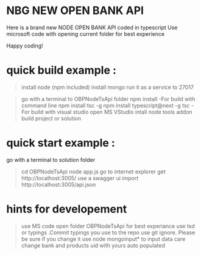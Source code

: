 # NBG NEW OPEN BANK API 
Here is a brand new NODE OPEN BANK API coded in typescript
Use microsoft code with opening current folder for best experience

Happy coding!

 
# quick build example :
>install node (npm included)
>install mongo run it as a service to 27017

>go with a terminal to OBPNodeTsApi folder 
>npm install
-For build with command line
 >npm install tsc -g
 >npm install typescript@next -g
 >tsc
-For build with visual studio
 >open MS VStudio
 >intall node tools addon
 >build project or solution

# quick start example :
go with a terminal to solution folder 
>cd OBPNodeTsApi
>node app.js
>go to internet explorer get http://localhost:3005/
>use a swagger ui  import http://localhost:3005/api.json

# hints for developement 
>use MS code open folder OBPNodeTsApi for best experiance
>use tsd or typings .Commit typings you use to the repo
>use git ignore. Please be sure if you change it
>use node mongoinput* to input data care change bank and products uid with yours auto populated